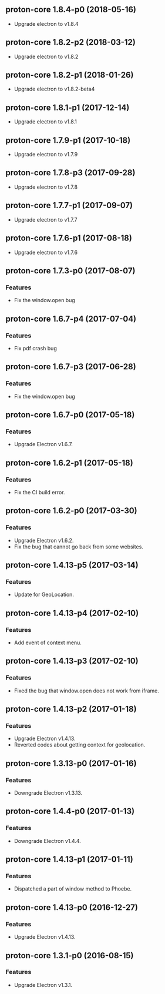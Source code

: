 ## proton-core 1.8.4-p0 (2018-05-16)
* Upgrade electron to v1.8.4

## proton-core 1.8.2-p2 (2018-03-12)
* Upgrade electron to v1.8.2

## proton-core 1.8.2-p1 (2018-01-26)
* Upgrade electron to v1.8.2-beta4

## proton-core 1.8.1-p1 (2017-12-14)
* Upgrade electron to v1.8.1

## proton-core 1.7.9-p1 (2017-10-18)
* Upgrade electron to v1.7.9

## proton-core 1.7.8-p3 (2017-09-28)
* Upgrade electron to v1.7.8

## proton-core 1.7.7-p1 (2017-09-07)
* Upgrade electron to v1.7.7

## proton-core 1.7.6-p1 (2017-08-18)
* Upgrade electron to v1.7.6

## proton-core 1.7.3-p0 (2017-08-07)

### Features
* Fix the window.open bug

## proton-core 1.6.7-p4 (2017-07-04)

### Features
* Fix pdf crash bug

## proton-core 1.6.7-p3 (2017-06-28)

### Features
* Fix the window.open bug

## proton-core 1.6.7-p0 (2017-05-18)

### Features
* Upgrade Electron v1.6.7.

## proton-core 1.6.2-p1 (2017-05-18)

### Features
* Fix the CI build error.

## proton-core 1.6.2-p0 (2017-03-30)

### Features
* Upgrade Electron v1.6.2.
* Fix the bug that cannot go back from some websites.

## proton-core 1.4.13-p5 (2017-03-14)

### Features
* Update for GeoLocation.

## proton-core 1.4.13-p4 (2017-02-10)

### Features
* Add event of context menu.

## proton-core 1.4.13-p3 (2017-02-10)

### Features
* Fixed the bug that window.open does not work from iframe.

## proton-core 1.4.13-p2 (2017-01-18)

### Features
* Upgrade Electron v1.4.13.
* Reverted codes about getting context for geolocation.

## proton-core 1.3.13-p0 (2017-01-16)

### Features
* Downgrade Electron v1.3.13.

## proton-core 1.4.4-p0 (2017-01-13)

### Features
* Downgrade Electron v1.4.4.

## proton-core 1.4.13-p1 (2017-01-11)

### Features
* Dispatched a part of window method to Phoebe.

## proton-core 1.4.13-p0 (2016-12-27)

### Features
* Upgrade Electron v1.4.13.

## proton-core 1.3.1-p0 (2016-08-15)

### Features
* Upgrade Electron v1.3.1.
